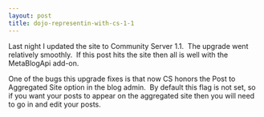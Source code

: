 ```yaml
---
layout: post
title: dojo-representin-with-cs-1-1
---
```

Last night I updated the site to Community Server 1.1.  The upgrade went
relatively smoothly.  If this post hits the site then all is well with
the MetaBlogApi add-on. 

One of the bugs this upgrade fixes is that now CS honors the Post to
Aggregated Site option in the blog admin.  By default this flag is not
set, so if you want your posts to appear on the aggregated site then you
will need to go in and edit your posts.
